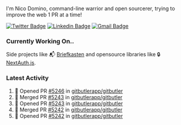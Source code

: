 
I'm Nico Domino, command-line warrior and open sourcerer, trying to improve the web 1 PR at a time!

[![Twitter Badge](https://img.shields.io/badge/-@ndom91-1ca0f1?style=flat-square&labelColor=1ca0f1&logo=twitter&logoColor=white&link=https://twitter.com/ndom91)](https://twitter.com/ndom91) [![Linkedin Badge](https://img.shields.io/badge/-ndom91-blue?style=flat-square&logo=Linkedin&logoColor=white&link=https://www.linkedin.com/in/ndom91/)](https://www.linkedin.com/in/ndom91/) [![Gmail Badge](https://img.shields.io/badge/-yo@ndo.dev-c14438?style=flat-square&logo=mail.ru&logoColor=white&link=mailto:yo@ndo.dev)](mailto:yo@ndo.dev)

### Currently Working On..

Side projects like 📬 [Briefkasten](https://briefkastenhq.com) and opensource libraries like 🔒 [NextAuth.js](https://github.com/nextauthjs/next-auth).

<!--START_SECTION_PROFILE_VIEWS:readme-info-->
<!--END_SECTION_PROFILE_VIEWS:readme-info-->

<!--START_SECTION_DAILY_COMMIT:readme-info-->
<!--END_SECTION_DAILY_COMMIT:readme-info-->

<!--START_SECTION_WEEKLY_COMMIT:readme-info-->
<!--END_SECTION_WEEKLY_COMMIT:readme-info-->

### Latest Activity

<!--START_SECTION:activity-->
1. 💪 Opened PR [#5246](https://github.com/gitbutlerapp/gitbutler/pull/5246) in [gitbutlerapp/gitbutler](https://github.com/gitbutlerapp/gitbutler)
2. 🎉 Merged PR [#5243](https://github.com/gitbutlerapp/gitbutler/pull/5243) in [gitbutlerapp/gitbutler](https://github.com/gitbutlerapp/gitbutler)
3. 💪 Opened PR [#5243](https://github.com/gitbutlerapp/gitbutler/pull/5243) in [gitbutlerapp/gitbutler](https://github.com/gitbutlerapp/gitbutler)
4. 🎉 Merged PR [#5242](https://github.com/gitbutlerapp/gitbutler/pull/5242) in [gitbutlerapp/gitbutler](https://github.com/gitbutlerapp/gitbutler)
5. 💪 Opened PR [#5242](https://github.com/gitbutlerapp/gitbutler/pull/5242) in [gitbutlerapp/gitbutler](https://github.com/gitbutlerapp/gitbutler)
<!--END_SECTION:activity-->
